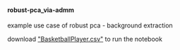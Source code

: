 #### robust-pca_via-admm
example use case of robust pca - background extraction

download ["BasketballPlayer.csv"](https://drive.google.com/open?id=1yFLD39JlA23R_pJSstkD_ZGzPB70p0fU&usp=drive_fs) to run the notebook
